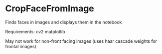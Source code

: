 # CropFaceFromImage
Finds faces in images and displays them in the notebook

Requirements:
cv2
matplotlib

May not work for non-front facing images (uses haar cascade weights for frontal images)
